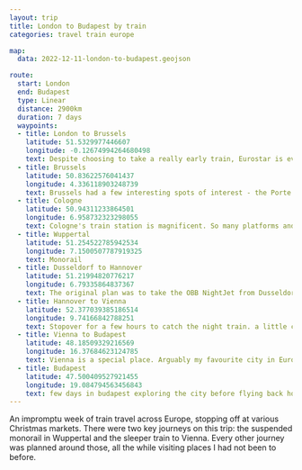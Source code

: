 ```yaml
---
layout: trip
title: London to Budapest by train
categories: travel train europe

map:
  data: 2022-12-11-london-to-budapest.geojson

route:
  start: London
  end: Budapest
  type: Linear
  distance: 2900km
  duration: 7 days
  waypoints:
  - title: London to Brussels
    latitude: 51.5329977446607
    longitude: -0.12674994264680498
    text: Despite choosing to take a really early train, Eurostar is ever popular and departures is extremely packed so much so every seat was taken on the train also. All in all, an uneventful train journey to Brussels. Not the best experience given a large section of the journey is underground. Purely functional.
  - title: Brussels
    latitude: 50.83622576041437
    longitude: 4.336118903248739
    text: Brussels had a few interesting spots of interest - the Porte de Hal, the Palais de Justice, Notre-Dame, Palais de Bruxelles, Grand Place and of course Mannekin Pis. Following these landmarks provided a delightful tour of the city, with plenty of spots to rest and people watch. The Christmas market was held towards the west of the city and was definitely more fun to visit at night time.
  - title: Cologne
    latitude: 50.94311233864501
    longitude: 6.958732323298055
    text: Cologne's train station is magnificent. So many platforms and opportunities to spot trains given a vast amount pass through in quick succession. Once I could pry myself out of the station, I was immediately greeted by the largest Gothic church in Northern Europe. The Christmas market was just next to the cathedral. Offerings were limited but good to walk around and snack nonetheless.
  - title: Wuppertal
    latitude: 51.254522785942534
    longitude: 7.1500507787919325
    text: Monorail
  - title: Dusseldorf to Hannover
    latitude: 51.21994820776217
    longitude: 6.79335864837367
    text: The original plan was to take the OBB NightJet from Dusseldorf to Vienna. But I left it too late to book tickets, and so the only way to take the NightJet was to hot foot it over to Hannover. As you can see from the map, it was quite a diversion.
  - title: Hannover to Vienna
    latitude: 52.377039385186514
    longitude: 9.74166842788251
    text: Stopover for a few hours to catch the night train. a little chaotic. last minute platform change (seems like a regular thing). utterly freezing
  - title: Vienna to Budapest
    latitude: 48.18509329216569
    longitude: 16.37684623124785
    text: Vienna is a special place. Arguably my favourite city in Europe (a discussion for another time). At least Austria is one of my top three countries in Europe to visit. I had a few hours before my scheduled train to Budapest. I wanted to drop off my bags in the lockers at the main station, but didn't have any cash on me. Alas, I had to take them with me into the city. Luckily, I only had one goal in Vienna. That was to visit Figlmuller to eat schnitzel again.
  - title: Budapest
    latitude: 47.500409527921455
    longitude: 19.084794563456843
    text: few days in budapest exploring the city before flying back home to London
---
```


An impromptu week of train travel across Europe, stopping off at various Christmas markets. There were two key journeys on this trip: the suspended monorail in Wuppertal and the sleeper train to Vienna. Every other journey was planned around those, all the while visiting places I had not been to before.
